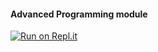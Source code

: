 #### Advanced Programming module

[![Run on Repl.it](https://repl.it/badge/github/SurajKalsiSky/AdvancedProgramming)](https://repl.it/github/SurajKalsiSky/AdvancedProgramming)